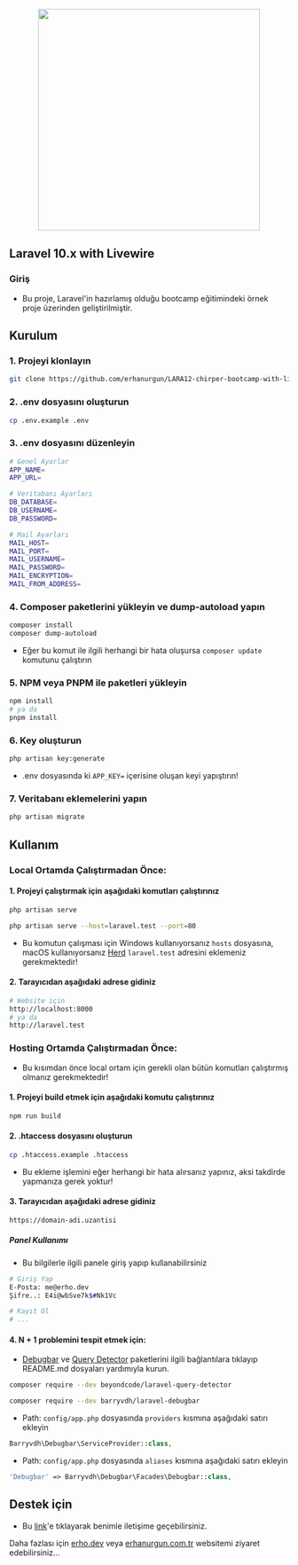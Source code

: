 <p align="center"><a href="https://laravel.com" target="_blank"><img src="https://raw.githubusercontent.com/laravel/art/master/logo-lockup/5%20SVG/2%20CMYK/1%20Full%20Color/laravel-logolockup-cmyk-red.svg" width="400"></a></p>

## Laravel 10.x with Livewire

### Giriş
+ Bu proje, Laravel'in hazırlamış olduğu bootcamp eğitimindeki örnek proje üzerinden geliştirilmiştir.

## Kurulum

### 1. Projeyi klonlayın
```bash
git clone https://github.com/erhanurgun/LARA12-chirper-bootcamp-with-livewire.git
```

### 2. .env dosyasını oluşturun
```bash
cp .env.example .env
```

### 3. .env dosyasını düzenleyin
```bash
# Genel Ayarlar
APP_NAME=
APP_URL=

# Veritabanı Ayarları
DB_DATABASE=
DB_USERNAME=
DB_PASSWORD=

# Mail Ayarları
MAIL_HOST=
MAIL_PORT=
MAIL_USERNAME=
MAIL_PASSWORD=
MAIL_ENCRYPTION=
MAIL_FROM_ADDRESS=
```

### 4. Composer paketlerini yükleyin ve dump-autoload yapın
```bash
composer install
composer dump-autoload
```
+ Eğer bu komut ile ilgili herhangi bir hata oluşursa `composer update` komutunu çalıştırın

### 5. NPM veya PNPM ile paketleri yükleyin
```bash
npm install
# ya da
pnpm install
```

### 6. Key oluşturun
```bash
php artisan key:generate
```
+ .env dosyasında ki `APP_KEY=` içerisine oluşan keyi yapıştırın!

### 7. Veritabanı eklemelerini yapın
```bash
php artisan migrate
```

## Kullanım

### Local Ortamda Çalıştırmadan Önce:

#### 1. Projeyi çalıştırmak için aşağıdaki komutları çalıştırınız
```bash
php artisan serve
```
```bash
php artisan serve --host=laravel.test --port=80
```
+ Bu komutun çalışması için Windows kullanıyorsanız `hosts` dosyasına, macOS kullanıyorsanız [Herd](https://herd.laravel.com/) `laravel.test` adresini eklemeniz gerekmektedir!

#### 2. Tarayıcıdan aşağıdaki adrese gidiniz
```bash
# Website için
http://localhost:8000
# ya da
http://laravel.test
```

### Hosting Ortamda Çalıştırmadan Önce:
+ Bu kısımdan önce local ortam için gerekli olan bütün komutları çalıştırmış olmanız gerekmektedir!

#### 1. Projeyi build etmek için aşağıdaki komutu çalıştırınız
```bash
npm run build
```

#### 2. .htaccess dosyasını oluşturun
```bash
cp .htaccess.example .htaccess
```
- Bu ekleme işlemini eğer herhangi bir hata alırsanız yapınız, aksi takdirde yapmanıza gerek yoktur!

#### 3. Tarayıcıdan aşağıdaki adrese gidiniz
```bash
https://domain-adi.uzantisi
```

##### Panel Kullanımı
+ Bu bilgilerle ilgili panele giriş yapıp kullanabilirsiniz
```bash
# Giriş Yap
E-Posta: me@erho.dev
Şifre..: E4i@wbSve7k$#Nk1Vc

# Kayıt Ol
# ...
```

#### 4. N + 1 problemini tespit etmek için:

- [Debugbar](https://github.com/barryvdh/laravel-debugbar) ve [Query Detector](https://github.com/beyondcode/laravel-query-detector) paketlerini ilgili bağlantılara tıklayıp README.md dosyaları yardımıyla kurun.
```bash
composer require --dev beyondcode/laravel-query-detector
```
```bash
composer require --dev barryvdh/laravel-debugbar
```
- Path: `config/app.php` dosyasında `providers` kısmına aşağıdaki satırı ekleyin
```php
Barryvdh\Debugbar\ServiceProvider::class,
```
- Path: `config/app.php` dosyasında `aliases` kısmına aşağıdaki satırı ekleyin
```php
'Debugbar' => Barryvdh\Debugbar\Facades\Debugbar::class,
```

## Destek için
+ Bu [link](https://erho.dev/contact)'e tıklayarak benimle iletişime geçebilirsiniz.

Daha fazlası için [erho.dev](https://erho.dev) veya [erhanurgun.com.tr](https://erhanurgun.com.tr) websitemi ziyaret edebilirsiniz...
